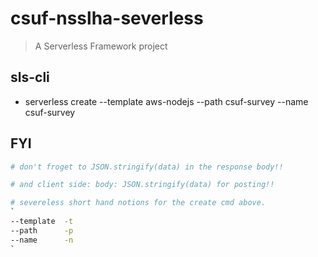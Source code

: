 # csuf-nsslha-severless

> A Serverless Framework project

## sls-cli

* serverless create --template aws-nodejs --path csuf-survey --name csuf-survey

## FYI

```bash
# don't froget to JSON.stringify(data) in the response body!!

# and client side: body: JSON.stringify(data) for posting!!

# severeless short hand notions for the create cmd above.
`
--template  -t
--path      -p
--name      -n
`
```
